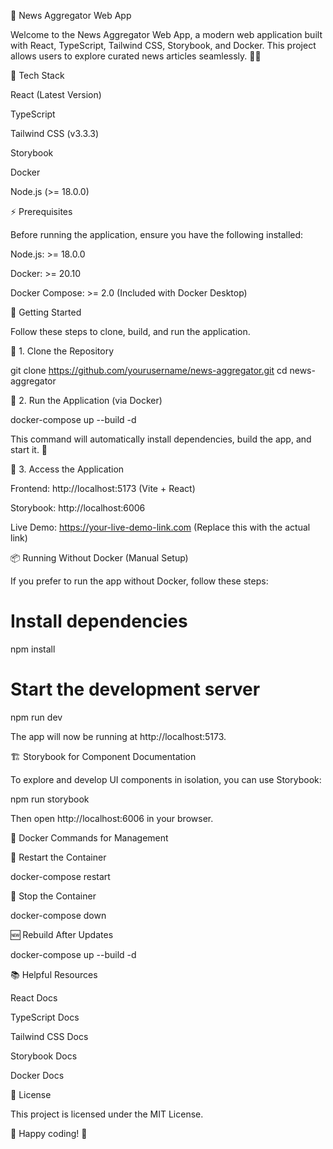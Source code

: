 🚀 News Aggregator Web App

Welcome to the News Aggregator Web App, a modern web application built with React, TypeScript, Tailwind CSS, Storybook, and Docker. This project allows users to explore curated news articles seamlessly. 📰✨

📌 Tech Stack

React (Latest Version)

TypeScript

Tailwind CSS (v3.3.3)

Storybook

Docker

Node.js (>= 18.0.0)

⚡ Prerequisites

Before running the application, ensure you have the following installed:

Node.js: >= 18.0.0 

Docker: >= 20.10

Docker Compose: >= 2.0 (Included with Docker Desktop)

🚀 Getting Started

Follow these steps to clone, build, and run the application.

🔹 1. Clone the Repository

 git clone https://github.com/yourusername/news-aggregator.git
 cd news-aggregator

🔹 2. Run the Application (via Docker)

 docker-compose up --build -d

This command will automatically install dependencies, build the app, and start it. 🚀

🔹 3. Access the Application

Frontend: http://localhost:5173 (Vite + React)

Storybook: http://localhost:6006

Live Demo: https://your-live-demo-link.com (Replace this with the actual link)

📦 Running Without Docker (Manual Setup)

If you prefer to run the app without Docker, follow these steps:

# Install dependencies
npm install

# Start the development server
npm run dev

The app will now be running at http://localhost:5173.

🏗️ Storybook for Component Documentation

To explore and develop UI components in isolation, you can use Storybook:

npm run storybook

Then open http://localhost:6006 in your browser.

🐳 Docker Commands for Management

🔄 Restart the Container

docker-compose restart

🛑 Stop the Container

docker-compose down

🆕 Rebuild After Updates

docker-compose up --build -d

📚 Helpful Resources

React Docs

TypeScript Docs

Tailwind CSS Docs

Storybook Docs

Docker Docs

📜 License

This project is licensed under the MIT License.

📌 Happy coding! 🚀

